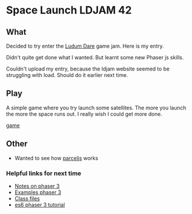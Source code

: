 # Space Launch LDJAM 42

## What

Decided to try enter the [Ludum Dare](https://ldjam.com/) game jam. Here is my entry.

Didn't quite get done what I wanted. But learnt some new Phaser js skills. 

Couldn't upload my entry, because the ldjam website seemed to be struggling with load. Should do it earlier next time.

## Play 

A simple game where you try launch some satellites. The more you launch the more the space runs out. I really wish I could get more done.

[game](https://runningdeveloper.github.io/ldjam42/dist/index.html)

## Other

- Wanted to see how [parceljs](https://parceljs.org/) works

### Helpful links for next time

- [Notes on phaser 3](https://rexrainbow.github.io/phaser3-rex-notes/docs/site/index.html)
- [Examples phaser 3](http://labs.phaser.io/index.html)
- [Class files](https://photonstorm.github.io/phaser3-docs/index.html)
- [es6 phaser 3 tutorial](http://codetuto.com/2018/02/getting-started-phaser-3-es6-create-boomdots-game/)

